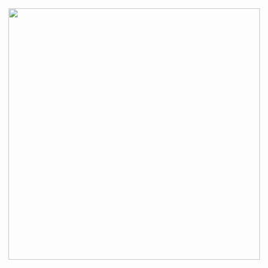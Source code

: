 


<img src="https://github.com/chiaweibot/chiaweibot/assets/125427223/b1995a37-d151-402e-bd2c-e2dbd63dedbb" width="500">
 
